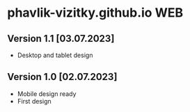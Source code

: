 # phavlik-vizitky.github.io WEB

## Version 1.1 [03.07.2023]
- Desktop and tablet design

## Version 1.0 [02.07.2023]
- Mobile design ready
- First design
